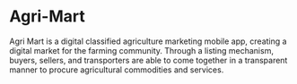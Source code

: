 # Agri-Mart

Agri Mart is a digital classified agriculture marketing mobile app, creating a digital market for the farming community. Through a listing mechanism, buyers, sellers, and transporters are able to come together in a transparent manner to procure agricultural commodities and services.